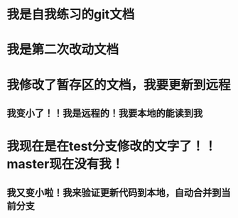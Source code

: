 # 我是自我练习的git文档

# 我是第二次改动文档

# 我修改了暂存区的文档，我要更新到远程

## 我变小了！！我是远程的！我要本地的能读到我


# 我现在是在test分支修改的文字了！！master现在没有我！


## 我又变小啦！我来验证更新代码到本地，自动合并到当前分支

